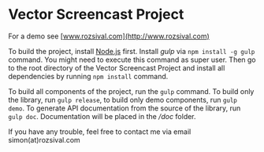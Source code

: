 Vector Screencast Project
=========================

For a demo see [www.rozsival.com](http://www.rozsival.com)

To build the project, install [Node.js](http://nodejs.org) first. Install *gulp* via `npm install -g gulp` command.
You might need to execute this command as super user. Then go to the root directory of the Vector Screencast Project
 and install all dependencies by running `npm install` command.
 
To build all components of the project, run the `gulp` command. To build only the library, run `gulp release`,
to build only demo components, run `gulp demo`. To generate API documentation from the source of the library,
run `gulp doc`. Documentation will be placed in the */doc* folder.

If you have any trouble, feel free to contact me via email simon(at)rozsival.com